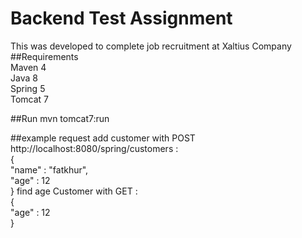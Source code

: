 # Backend Test Assignment
This was developed to complete job recruitment at Xaltius Company
##Requirements
<br> Maven 4
<br> Java 8
<br> Spring 5
<br> Tomcat 7

##Run
mvn tomcat7:run

##example request
add customer with POST http://localhost:8080/spring/customers :
<br>{ <br>"name" : "fatkhur",
    <br>"age" : 12
<br>}
find age Customer with GET :
<br>{ 
    <br>"age" : 12
<br>}

 

